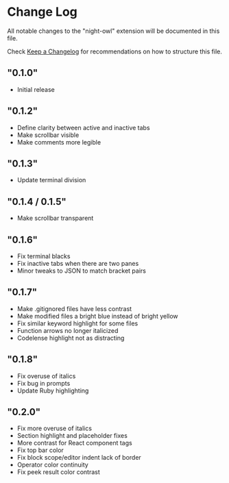 # Change Log

All notable changes to the "night-owl" extension will be documented in this file.

Check [Keep a Changelog](http://keepachangelog.com/) for recommendations on how to structure this file.

## "0.1.0"

* Initial release

## "0.1.2"

* Define clarity between active and inactive tabs
* Make scrollbar visible
* Make comments more legible

## "0.1.3"

* Update terminal division

## "0.1.4 / 0.1.5"

* Make scrollbar transparent

## "0.1.6"

* Fix terminal blacks
* Fix inactive tabs when there are two panes
* Minor tweaks to JSON to match bracket pairs

## "0.1.7"

* Make .gitignored files have less contrast
* Make modified files a bright blue instead of bright yellow
* Fix similar keyword highlight for some files
* Function arrows no longer italicized
* Codelense highlight not as distracting

## "0.1.8"

* Fix overuse of italics
* Fix bug in prompts
* Update Ruby highlighting

## "0.2.0"

* Fix more overuse of italics
* Section highlight and placeholder fixes
* More contrast for React component tags
* Fix top bar color
* Fix block scope/editor indent lack of border
* Operator color continuity
* Fix peek result color contrast
